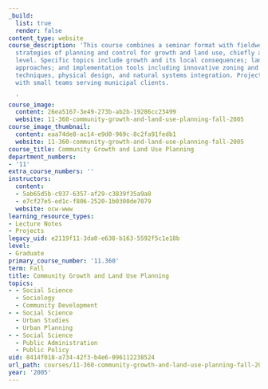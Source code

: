 ```yaml
---
_build:
  list: true
  render: false
content_type: website
course_description: 'This course combines a seminar format with fieldwork to examine
  strategies of planning and control for growth and land use, chiefly at the municipal
  level. Specific topics include growth and its local consequences; land use planning
  approaches; and implementation tools including innovative zoning and regulatory
  techniques, physical design, and natural systems integration. Projects are arranged
  with small teams serving municipal clients.

  '
course_image:
  content: 26ea5167-3e49-273b-ab2b-19286cc23499
  website: 11-360-community-growth-and-land-use-planning-fall-2005
course_image_thumbnail:
  content: eaa74de8-ac14-e9d0-969c-8c2fa91fedb1
  website: 11-360-community-growth-and-land-use-planning-fall-2005
course_title: Community Growth and Land Use Planning
department_numbers:
- '11'
extra_course_numbers: ''
instructors:
  content:
  - 5ab65d5b-c937-6357-af29-c3839f35a9a8
  - e7cf27e5-ed1c-f806-2520-1b0300de7079
  website: ocw-www
learning_resource_types:
- Lecture Notes
- Projects
legacy_uid: e2119f11-3da0-e638-b163-5592f5c1e18b
level:
- Graduate
primary_course_number: '11.360'
term: Fall
title: Community Growth and Land Use Planning
topics:
- - Social Science
  - Sociology
  - Community Development
- - Social Science
  - Urban Studies
  - Urban Planning
- - Social Science
  - Public Administration
  - Public Policy
uid: 8414f018-a734-42f3-b4e6-096112238524
url_path: courses/11-360-community-growth-and-land-use-planning-fall-2005
year: '2005'
---
```

